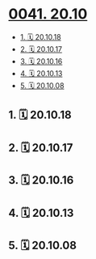 # [0041. 20.10](https://github.com/tnotesjs/TNotes.footprints/tree/main/notes/0041.%2020.10)

<!-- region:toc -->

- [1. 🗓 20.10.18](#1--201018)
- [2. 🗓 20.10.17](#2--201017)
- [3. 🗓 20.10.16](#3--201016)
- [4. 🗓 20.10.13](#4--201013)
- [5. 🗓 20.10.08](#5--201008)

<!-- endregion:toc -->

## 1. 🗓 20.10.18

<Footprints :times="[2020, 10, 18, 22, 15]">
  <template #text-area>
    <p>---我就不码字了 copy一哈哈---</p>
    <p>好音乐要分享 大概是身边最cool的朋友了</p>
    <p>长大见，老朋友。</p>
    <p>---from: dl---</p>
    <p>你我各自攀登，有缘山顶再见。</p>
    <p>大朋友在网易云的第一首歌，支持一下哟 💓</p>
    <p>---from: sy---</p>
    <p>相遇即是缘。缘起缘灭，终究是一段情。我们摆脱不了离别的命运，但我希望是100年以后。</p>
    <p>好朋友在网易云的第一首歌，支持一下。</p>
    <p>---from: xj---</p>
    <p><a href="https://music.163.com/#/song/1488104636/?app_version=7.3.20/m/?thirdfrom=wx" target="_blank">长大见(Prod By 9ZI)</a></p>
  </template>
</Footprints>

## 2. 🗓 20.10.17

<Footprints :times="[2020, 10, 17, 14, 51]">
  <template #text-area>
    <p>打卡打卡</p>
  </template>
  <template #image-list="{ openModal }">
    <img src="https://cdn.jsdelivr.net/gh/tnotesjs/imgs@main/2025-02-16-14-12-11.png" @click="openModal(0)"/>
  </template>
</Footprints>

## 3. 🗓 20.10.16

<Footprints :times="[2020, 10, 16, 8, 28]">
  <template #text-area>
    <p>大学上课篇：</p>
    <p>你去教室看直播</p>
    <p>我躺床上听录播</p>
  </template>
</Footprints>

## 4. 🗓 20.10.13

<Footprints :times="[2020, 10, 13, 22, 19]">
  <template #text-area>
    <p>10来天没跑，晚上来冲了一圈。。。  结果🦵 抽筋了😭😭😭</p>
  </template>
  <template #image-list="{ openModal }">
    <img src="https://cdn.jsdelivr.net/gh/tnotesjs/imgs@main/2025-02-16-14-12-21.png" @click="openModal(0)"/>
    <img src="https://cdn.jsdelivr.net/gh/tnotesjs/imgs@main/2025-02-16-14-12-29.png" @click="openModal(1)"/>
  </template>
</Footprints>

## 5. 🗓 20.10.08

<Footprints :times="[2020, 10, 8, 23, 5]">
  <template #text-area>
    <p>wu~wu~终于等到你。。。😭😭😭～～</p>
    <p>感谢室友黄大大的VIP助阵 🫡🫡</p>
  </template>
  <template #image-list="{ openModal }">
    <img src="https://cdn.jsdelivr.net/gh/tnotesjs/imgs@main/2025-02-16-14-12-39.png" @click="openModal(0)"/>
  </template>
</Footprints>

